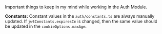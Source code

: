 Important things to keep in my mind while working in the Auth Module.

**Constants:** Constant values in the `auth/constants.ts` are always manually updated. If `jwtConstants.expiresIn` is changed, then the same value should be updated in the `cookieOptions.maxAge`. 